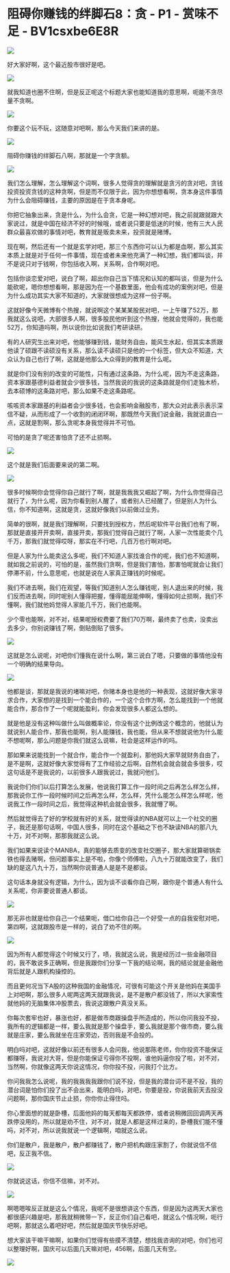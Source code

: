 # 阻碍你赚钱的绊脚石8：贪 - P1 - 赏味不足 - BV1csxbe6E8R

![](img/0b29b6da0ed0fc59be08cd960d92d91b_0.png)

好大家好啊，这个最近股市很好是吧。

![](img/0b29b6da0ed0fc59be08cd960d92d91b_2.png)

就我知道也圈不住啊，但是反正呢这个标题大家也能知道我的意思啊，呃能不贪尽量不贪啊。

![](img/0b29b6da0ed0fc59be08cd960d92d91b_4.png)

你要这个玩不玩，这随意对吧啊，那么今天我们来讲的是。

![](img/0b29b6da0ed0fc59be08cd960d92d91b_6.png)

阻碍你赚钱的绊脚石八啊，那就是一个字贪额。

![](img/0b29b6da0ed0fc59be08cd960d92d91b_8.png)

我们怎么理解，怎么理解这个词啊，很多人觉得贪的理解就是贪污的贪对吧，贪钱投资投资贪钱的这种贪啊，但是而不仅限于此，因为你想想看啊，贪本身这件事情为什么会阻碍赚钱，主要的原因是在于贪本身呢。

你把它抽象出来，贪是什么，为什么会贪，它是一种幻想对吧，我之前就跟就跟大家说过，就是中国在经济不好的时候哦，或者说只要是低迷的时候，他有三大人民群众最喜欢做的事情对吧，教育就是贩卖未来，投资就是赌博。

现在啊，然后还有一个就是玄学对吧，那三个东西你可以认为都是血啊，那么其实本质上就是对于任何一件事情，现在或者未来他充满了一种幻想，我们都叫谈，并不是说只对于钱啊，你包括收入啊，关系啊，合作啊对吧。

包括你谈恋爱对吧，说白了啊，超出你自己当下情况和认知的都叫谈，但是为什么能砍呢，嗯你想想看啊，那是因为在一个基数里面，他会有成功的案例对吧，但是为什么成功其实大家不知道的，大家就很想成为这样一份子啊。

这就好像今天微博有个热搜，就说啊这个某某某股民对吧，一上午赚了52万，那我就这么说吧，大部很多人啊，很多股民他听到这个热搜，他就会觉得的，我也能52万，你知道吗啊，所以说你比如说我们考研读研。

有的人研究生出来对吧，他能够赚到钱，能财务自由，能风生水起，但其实本质跟他读了硕跟不读硕没有关系，那么读不读硕只是他的一个标签，但大众不知道，大众认为自己也行了啊，这就是他那么大众得到的教育是什么呢。

就是你们没有别的改变的可能性，只有通过这条路，为什么呢，因为不走这条路，资本家跟基德利益者就会少很多钱，当然我说的我说的这条路就是你们走独木桥，去本硕博的这条路对吧，那么如果不走这条路呢。

咳咳资本家跟基的利益者会少很多钱，也会影响金融股市，那大众对此表示表示深信不疑，从而形成了一个收割的闭闭环啊，那既然今天我们说金融，我就说直白一点，这就是割啊，那么贪呢本身我觉得并不可怕。

可怕的是贪了呢还害怕贪了还不止损啊。

![](img/0b29b6da0ed0fc59be08cd960d92d91b_10.png)

这个就是我们后面要来说的第二啊。

![](img/0b29b6da0ed0fc59be08cd960d92d91b_12.png)

很多时候啊你会觉得你自己就行了啊，就是我我我又崛起了啊，为什么你觉得自己就行了，为什么呢，因为你看到别人醒了，或者别人已经醒了，但是别人为什么信，你不知道啊，这就是贪，这就好像我们以前做过业务。

简单的很啊，就是我们理解啊，只要找到授权方，然后呢软件平台我们也有了啊，那就是直接开开卖啊，直接开卖，那我们觉得自己就行了啊，人家一次性能卖个几千万，那我们就觉得哎呀，那实在不行吧，几百万也行啊对吧。

但是人家为什么能卖这么多呢，我们不知道人家找谁合作的呢，我们也不知道啊，就如我之前说的，可怕的是，虽然我们贪啊，但是我们害怕，那害怕呢就会让我们停滞不前，什么意思呢，也就是说在人家真正赚钱的时候呢。

我们不进去啊，我们在观望，等我们知道别人怎么赚钱呢，别人退出来的时候，我们反而进去啊，同时呢别人懂得把握，懂得能屈能伸啊，懂得如何止损啊，我们不懂啊，我们就他妈觉得人家能几千万，我们也能啊。

少个零也能啊，对不对，结果呢授权费要了我们70万啊，最终卖了也卖，没卖出去多少，你别说赚钱了啊，倒贴倒贴了很多。



![](img/0b29b6da0ed0fc59be08cd960d92d91b_14.png)

这就是怎么说呢，对吧你们懂我在说什么啊，第三说白了嗯，只要做的事情他没有一个明确的结果导向。

![](img/0b29b6da0ed0fc59be08cd960d92d91b_16.png)

他都是谈，那就是我说的堵嘛对吧，你赌本身也是他的一种表现，这就好像大家寻求合作，大家想的是找到一个能合作的，一个这个合作方啊，怎么能找到一个他就能合作，那合作了一个呢就能盈利，你会发现很多人都这么想的。

就是他是没有这种叫做什么叫做概率论，你没有这个比例改这个概念的，他就认为就说别人能合作，那我也能啊，别人能赚钱，我也能，但从来不想就说他为什么能不想呢啊，那么问题是你我们就这么说嘛，社会是这样运作的吗。

那如果来说能找到一个就合作，能合作一个就盈利，那他妈大家早就财务自由了，是不是啊，这就好像大家觉得有了工作经验之后啊，自然机会就会就会多很多，哎这句话是不是我说的，以前很多人跟我说过，我就问他们。

我说你们你们以后打算怎么发展，他说我打算工作一段时间之后再怎么样怎么样，那我说你工作一段时候时间之后再怎么样，怎么样，凭什么能怎么样怎么样呢，他说我工作一段时间之后，我觉得这种机会就会很多，我就懵了啊。

然后就觉得去了好的学校就有好的关系，就觉得读的NBA就可以上一个社交的圈子，我还是那句话啊，中国人很多，同时在这个基础之下也不缺读NBA的那八九十万，对不对啊，那那我就这么说。

我们如果来说读个MANBA，真的能够去质变的改变社交圈子，那大家就算砸锅卖铁也得去赌啊，但问题事实上是不啦，你像个师傅啦，八九十万就能改变了，我们缺的是这八九十万，当然啊你说普通人是是不是都谈。

这句话本身就没有逻辑，为什么，因为谈不谈看你自己啊，跟你是个普通人有什么关系呢，你非要说普通人都谈。

![](img/0b29b6da0ed0fc59be08cd960d92d91b_18.png)

那无非也就是给你自己一个结果呃，借口给你自己一个好受一点的自我安慰对吧，第四啊，这就跟股市是一样的，说白了劝不住的啊。



![](img/0b29b6da0ed0fc59be08cd960d92d91b_20.png)

因为所有人都觉得这个时候又行了，啧，我就这么说，我是经历过一些金融项目的，我不敢说多正确啊，但是我跟你们分享一下我的结论啊，我的结论就是金融他背后就是人跟机构操控的。

而且更何况当下A股的这种我国的金融情况，可很有可能这个开关是他妈在美国手上对吧啊，那么很多人呢两这两天就跟我说，是不是散户都没钱了，所以大家索性就他妈的无脑集体冲股票去，我说这跟散户真没关系。

你每次套牢也好，暴涨也好，都是做市商跟操盘手所造成的，所以你问我投不投，我所有的逻辑都是一样，要么我就是那个操盘手，要么我就是那个做市商，要么我就是庄家，要么我就坐在庄家旁边，否则我是不会投的。

明白吗对吧，这就好像以前还有很多人会问我，他说那陈老师，你你投资不能保证都赚呀，我说对大哥，但是你能保证亏得你不投啊，谁他妈逼你投了啦，对不对，当然啊，你就像这两天你说这情况，你你投不投，问我打个比方。

你问我我怎么说呢，我的我我我我跟你们说不投，但是我的潜台词不是不投，我的潜台词是怕你们投了出不会出来，能明白吗，对吧，你要是投，你说我前天去投没问题啊，那你国庆节止止损，你你你止得住吗。

你心里面想的就是卧槽，后面他妈的每天都每天都跌停，或者说稍微回回调两天再跌停没用的，所以就是劝不住，对不对，就是人都是这样过来的，卧槽我们能不懂吗，对不对，所以说我就说一个逻辑啊，咱就这么说。

你们是散户，我是散户，散户都赚钱了，散户把机构跟庄家割了，你就说信不信吧，反正我不信。

![](img/0b29b6da0ed0fc59be08cd960d92d91b_22.png)

你就说这话，你信不信嘛，对不对。

![](img/0b29b6da0ed0fc59be08cd960d92d91b_24.png)

啊嗯嗯唉反正就是这么个情况，我呢不是很想讲这个东西，但是因为这两天大家也都很感兴趣是吧，那我就稍微带一下，反正你们自己看吧，就这么个情况啊，呃行吧啊，那就这么着吧好吧，然后就是国庆节快乐好吧。

想大家该干嘛干嘛啊，如果你们觉得有些摸不清楚，想找我咨询的对吧，你们也可以整理好啊，国庆可以后面几天嘛对吧，456啊，后面几天有空。



![](img/0b29b6da0ed0fc59be08cd960d92d91b_26.png)